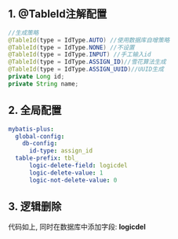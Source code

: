 ## 1. @TableId注解配置

```java
//生成策略
@TableId(type = IdType.AUTO) //使用数据库自增策略
@TableId(type = IdType.NONE) //不设置
@TableId(type = IdType.INPUT) //手工输入id
@TableId(type = IdType.ASSIGN_ID)//雪花算法生成
@TableId(type = IdType.ASSIGN_UUID)//UUID生成
private Long id;
private String name;
```

## 2. 全局配置

```yml
mybatis-plus:
  global-config:
    db-config:
      id-type: assign_id
  table-prefix: tbl_
      logic-delete-field: logicdel
      logic-delete-value: 1
      logic-not-delete-value: 0
```

## 3. 逻辑删除

代码如上, 同时在数据库中添加字段: **logicdel**